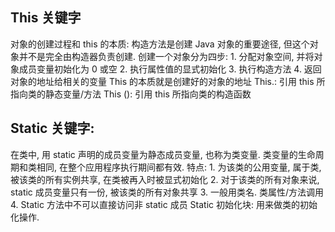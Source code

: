 ## This 关键字
对象的创建过程和 this 的本质:
	构造方法是创建 Java 对象的重要途径, 但这个对象并不是完全由构造器负责创建. 创建一个对象分为四步:
		1. 分配对象空间, 并将对象成员变量初始化为 0 或空
		2. 执行属性值的显式初始化
		3. 执行构造方法
		4. 返回对象的地址给相关的变量
		This 的本质就是创建好的对象的地址
			This.: 引用 this 所指向类的静态变量/方法
			This (): 引用 this 所指向类的构造函数

## Static 关键字:
在类中, 用 static 声明的成员变量为静态成员变量, 也称为类变量. 类变量的生命周期和类相同, 在整个应用程序执行期间都有效.
	特点:
		1. 为该类的公用变量, 属于类, 被该类的所有实例共享, 在类被再入时被显式初始化
		2. 对于该类的所有对象来说, static 成员变量只有一份, 被该类的所有对象共享
		3. 一般用类名. 类属性/方法调用
		4. Static 方法中不可以直接访问非 static 成员
	 Static 初始化块: 用来做类的初始化操作.